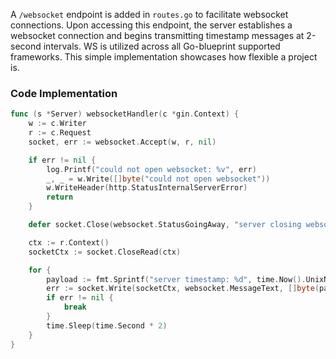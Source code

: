 A `/websocket` endpoint is added in `routes.go` to facilitate websocket connections. Upon accessing this endpoint, the server establishes a websocket connection and begins transmitting timestamp messages at 2-second intervals. WS is utilized across all Go-blueprint supported frameworks. This simple implementation showcases how flexible a project is.

### Code Implementation

```go
func (s *Server) websocketHandler(c *gin.Context) {
	w := c.Writer
	r := c.Request
	socket, err := websocket.Accept(w, r, nil)

	if err != nil {
		log.Printf("could not open websocket: %v", err)
		_, _ = w.Write([]byte("could not open websocket"))
		w.WriteHeader(http.StatusInternalServerError)
		return
	}

	defer socket.Close(websocket.StatusGoingAway, "server closing websocket")

	ctx := r.Context()
	socketCtx := socket.CloseRead(ctx)

	for {
		payload := fmt.Sprintf("server timestamp: %d", time.Now().UnixNano())
		err := socket.Write(socketCtx, websocket.MessageText, []byte(payload))
		if err != nil {
			break
		}
		time.Sleep(time.Second * 2)
	}
}
```
